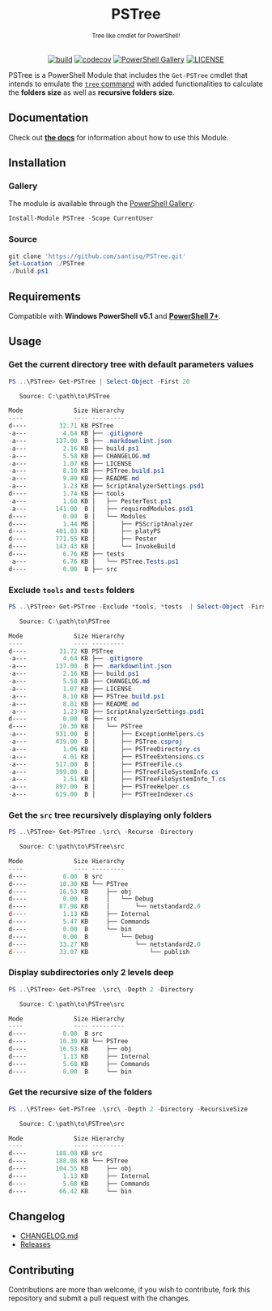 <h1 align="center">PSTree</h1>

<div align="center">
    <sub>Tree like cmdlet for PowerShell!</sub>
    <br /><br />

[![build](https://github.com/santisq/PSTree/actions/workflows/ci.yml/badge.svg)](https://github.com/santisq/PSTree/actions/workflows/ci.yml)
[![codecov](https://codecov.io/gh/santisq/PSTree/branch/main/graph/badge.svg?token=b51IOhpLfQ)](https://codecov.io/gh/santisq/PSTree)
[![PowerShell Gallery](https://img.shields.io/powershellgallery/v/PSTree?label=gallery)](https://www.powershellgallery.com/packages/PSTree)
[![LICENSE](https://img.shields.io/github/license/santisq/PSTree)](https://github.com/santisq/PSTree/blob/main/LICENSE)

</div>

PSTree is a PowerShell Module that includes the `Get-PSTree` cmdlet that intends to emulate the [`tree` command](https://docs.microsoft.com/en-us/windows-server/administration/windows-commands/tree) with added functionalities to calculate the __folders size__ as well as __recursive folders size__.

## Documentation

Check out [__the docs__](./docs/en-US/Get-PSTree.md) for information about how to use this Module.

## Installation

### Gallery

The module is available through the [PowerShell Gallery](https://www.powershellgallery.com/packages/PSTree):

```powershell
Install-Module PSTree -Scope CurrentUser
```

### Source

```powershell
git clone 'https://github.com/santisq/PSTree.git'
Set-Location ./PSTree
./build.ps1
```

## Requirements

Compatible with __Windows PowerShell v5.1__ and [__PowerShell 7+__](https://github.com/PowerShell/PowerShell).

## Usage

### Get the current directory tree with default parameters values

```powershell
PS ..\PSTree> Get-PSTree | Select-Object -First 20

   Source: C:\path\to\PSTree

Mode              Size Hierarchy
----              ---- ---------
d----         32.71 KB PSTree
-a---          4.64 KB ├── .gitignore
-a---        137.00  B ├── .markdownlint.json
-a---          2.16 KB ├── build.ps1
-a---          5.58 KB ├── CHANGELOG.md
-a---          1.07 KB ├── LICENSE
-a---          8.10 KB ├── PSTree.build.ps1
-a---          9.80 KB ├── README.md
-a---          1.23 KB ├── ScriptAnalyzerSettings.psd1
d----          1.74 KB ├── tools
-a---          1.60 KB │   ├── PesterTest.ps1
-a---        141.00  B │   ├── requiredModules.psd1
d----          0.00  B │   └── Modules
d----          1.44 MB │       ├── PSScriptAnalyzer
d----        401.83 KB │       ├── platyPS
d----        771.55 KB │       ├── Pester
d----        143.43 KB │       └── InvokeBuild
d----          6.76 KB ├── tests
-a---          6.76 KB │   └── PSTree.Tests.ps1
d----          0.00  B ├── src
```

### Exclude `tools` and `tests` folders

```powershell
PS ..\PSTree> Get-PSTree -Exclude *tools, *tests  | Select-Object -First 20

   Source: C:\path\to\PSTree

Mode              Size Hierarchy
----              ---- ---------
d----         31.72 KB PSTree
-a---          4.64 KB ├── .gitignore
-a---        137.00  B ├── .markdownlint.json
-a---          2.16 KB ├── build.ps1
-a---          5.58 KB ├── CHANGELOG.md
-a---          1.07 KB ├── LICENSE
-a---          8.10 KB ├── PSTree.build.ps1
-a---          8.81 KB ├── README.md
-a---          1.23 KB ├── ScriptAnalyzerSettings.psd1
d----          0.00  B ├── src
d----         10.30 KB │   └── PSTree
-a---        931.00  B │       ├── ExceptionHelpers.cs
-a---        439.00  B │       ├── PSTree.csproj
-a---          1.06 KB │       ├── PSTreeDirectory.cs
-a---          4.01 KB │       ├── PSTreeExtensions.cs
-a---        517.00  B │       ├── PSTreeFile.cs
-a---        399.00  B │       ├── PSTreeFileSystemInfo.cs
-a---          1.51 KB │       ├── PSTreeFileSystemInfo_T.cs
-a---        897.00  B │       ├── PSTreeHelper.cs
-a---        619.00  B │       ├── PSTreeIndexer.cs
```

### Get the `src` tree recursively displaying only folders

```powershell
PS ..\PSTree> Get-PSTree .\src\ -Recurse -Directory

   Source: C:\path\to\PSTree\src

Mode              Size Hierarchy
----              ---- ---------
d----          0.00  B src
d----         10.30 KB └── PSTree
d----         16.53 KB     ├── obj
d----          0.00  B     │   └── Debug
d----         87.98 KB     │       └── netstandard2.0
d----          1.13 KB     ├── Internal
d----          5.47 KB     ├── Commands
d----          0.00  B     └── bin
d----          0.00  B         └── Debug
d----         33.27 KB             └── netstandard2.0
d----         33.07 KB                 └── publish
```

### Display subdirectories only 2 levels deep

```powershell
PS ..\PSTree> Get-PSTree .\src\ -Depth 2 -Directory

   Source: C:\path\to\PSTree\src

Mode              Size Hierarchy
----              ---- ---------
d----          0.00  B src
d----         10.30 KB └── PSTree
d----         16.53 KB     ├── obj
d----          1.13 KB     ├── Internal
d----          5.68 KB     ├── Commands
d----          0.00  B     └── bin
```

### Get the recursive size of the folders

```powershell
PS ..\PSTree> Get-PSTree .\src\ -Depth 2 -Directory -RecursiveSize

   Source: C:\path\to\PSTree\src

Mode              Size Hierarchy
----              ---- ---------
d----        188.08 KB src
d----        188.08 KB └── PSTree
d----        104.55 KB     ├── obj
d----          1.13 KB     ├── Internal
d----          5.68 KB     ├── Commands
d----         66.42 KB     └── bin
```

## Changelog

- [CHANGELOG.md](CHANGELOG.md)
- [Releases](https://github.com/santisq/PSTree/releases)

## Contributing

Contributions are more than welcome, if you wish to contribute, fork this repository and submit a pull request with the changes.
